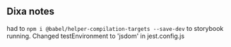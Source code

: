 ## Dixa notes

had to `npm i @babel/helper-compilation-targets --save-dev` to storybook running.
Changed testEnvironment to 'jsdom' in jest.config.js
